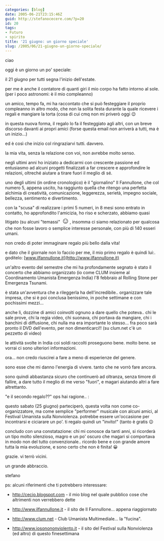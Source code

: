 ```yaml
---
categories: [blog]
date: 2005-06-21T23:15:46Z
guid: http://stefanocecere.com/?p=20
id: 20
tags:
- Futuro
- spirito
title: '21 giugno: un giorno speciale'
slug: /2005/06/21-giugno-un-giorno-speciale/
---
```


ciao

oggi è un giorno un po' speciale:

il 21 giugno per tutti segna l'inizio dell'estate.
  
per me è anche il contatore di quanti giri il mio corpo ha fatto intorno al sole. (per i poco astronomi: è il mio compleanno)

un amico, tempo fa, mi ha raccontato che si può festeggiare il proprio compleanno in altro modo, che non la solita festa durante la quale ricevere i regali e mangiare la torta (cosa di cui cmq non mi priverò oggi 😉

in questa nuova forma, il regalo lo fa il festeggiato agli altri, con un breve discorso davanti ai propri amici (forse questa email non arriverà a tutti, ma è un inizio…)

ed è così che inizio col ringraziarvi tutti. davvero.
  
la mia vita, senza la relazione con voi, non avrebbe molto senso.

negli ultimi anni ho iniziato a dedicarmi con crescente passione ed entusiasmo ad alcuni progetti finalizzati a far crescere e approfondire le relazioni, oltreché aiutare a tirare fuori il meglio di sé.

uno degli ultimi (in ordine cronologico) è il "giornalino" Il Fannullone, che col numero 5, appena uscito, ha raggiunto quella che ritengo una perfetta alchimia di creatività, comunicazione, leggerezza, serietà, impegno sociale, bellezza, sentimento e divertimento.

con la "scusa" di realizzare i primi 5 numeri, in 8 mesi sono entrato in contatto, ho approfondito l'amicizia, ho riso e scherzato, abbiamo quasi litigato (su alcuni "temassi" <span style="font-size: 20pt">&#x263a;</span>, insomma ci siamo relazionato per qualcosa che non fosse lavoro o semplice interesse personale, con più di 140 esseri umani.

non credo di poter immaginare regalo più bello dalla vita!

e dato che il giornale non lo faccio per me, il mio primo regalo è quindi lui:. goditelo: [www.ilfannullone.it](http://www.ilfannullone.it)

un'altro evento del semestre che mi ha profondamente segnato è stato il concerto che abbiamo organizzato (io come CLUM insieme al Coordinamento Umanista Emergenza India) l'8 febbraio al Rolling Stone per Emergenza Tsunami.
  
è stata un'avventura che a rileggerla ha dell'incredibile.. organizzare tale impresa, che si è poi conclusa benissimo, in poche settimane e con pochissimi mezzi…

anche lì, dozzine di amici coinvolti ognuno a dare quello che poteva.. chi le sale prove, chi la regia video, chi suonava, chi portava da mangiare, chi i banchini di diffusione, chi nulla ma era importante lo stesso… fra poco sarà pronto il DVD dell'evento, per non dimenticarci!! (su clum.net c'è un pezzetto di video)
  
le attività svolte in India coi soldi raccolti proseguono bene. molto bene. se vorrai ci sono ulteriori informazioni.

ora… non credo riuscirei a fare a meno di esperienze del genere.
  
sono esse che mi danno l'energia di vivere. tanto che ne vorrò fare ancora.
  
sono quindi abbastanza sicuro che continuerò ad oltranza, senza timore di fallire, a dare tutto il meglio di me verso "fuori", e magari aiutando altri a fare altrettanto.

"e il secondo regalo??" ops hai ragione.. :
  
questo sabato (25 giugno) parteciperò, questa volta non come co-organizzatore, ma come semplice "performer" musicale con alcuni amici, al Festival Umanista sulla Nonviolenza. potrebbe essere un'occasione per incontrarsi e ciciarare un po'. ti regalo quindi un "invito!" (tanto è gratis 😉

concludo con una constatazione: chi mi conosce da tanti anni, si ricorderà un tipo molto silenzioso, magro e un po' oscuro che magari si comportava in modo non del tutto convenzionale.. ricordo bene e con grande amore tutta la mia evoluzione, e sono certo che non è finita! 😀

grazie. vi terrò vicini.
  
un grande abbraccio.
  
stefano

ps: alcuni riferimenti che ti potrebbero interessare:
  
- <http://cecio.blogspot.com> - il mio blog nel quale pubblico cose che altrimenti non verrebbero dette
  
- <http://www.ilfannullone.it> - il sito de Il Fannullone… appena riaggiornato
  
- <http://www.clum.net> - Club Umanista Multimediale… la "fucina".
  
- <http://www.iosonononviolento.it> - il sito del Festival sulla Nonviolenza (ed altro) di questo finesettimana